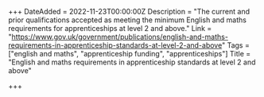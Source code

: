 +++
DateAdded = 2022-11-23T00:00:00Z
Description = "The current and prior qualifications accepted as meeting the minimum English and maths requirements for apprenticeships at level 2 and above."
Link = "https://www.gov.uk/government/publications/english-and-maths-requirements-in-apprenticeship-standards-at-level-2-and-above"
Tags = ["english and maths", "apprenticeship funding", "apprenticeships"]
Title = "English and maths requirements in apprenticeship standards at level 2 and above"

+++
